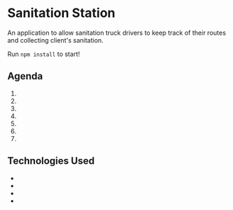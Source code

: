 # Sanitation Station

An application to allow sanitation truck drivers to keep track of their routes and collecting client's sanitation.

Run `npm install` to start!

## Agenda

1.
2.
3.
4.
5.
6.
7.

## Technologies Used

*
* 
*
*
